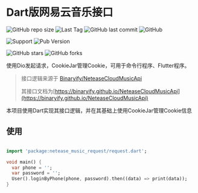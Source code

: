 # Dart版网易云音乐接口

![GitHub repo size](https://img.shields.io/github/repo-size/anhoder/netease_music_request)
![Last Tag](https://badgen.net/github/tag/anhoder/netease_music_request)
![GitHub last commit](https://badgen.net/github/last-commit/anhoder/netease_music_request)
![GitHub](https://img.shields.io/github/license/anhoder/netease_music_request)

![Support](https://badgen.net/pub/dart-platform/netease_music_request)
![Pub Version](https://img.shields.io/pub/v/netease_music_request)


![GitHub stars](https://img.shields.io/github/stars/anhoder/netease_music_request?style=social)
![GitHub forks](https://img.shields.io/github/forks/anhoder/netease_music_request?style=social)


使用Dio发起请求，CookieJar管理Cookie，可用于命令行程序、Flutter程序。

> 接口逻辑来源于 [Binaryify/NeteaseCloudMusicApi](https://github.com/Binaryify/NeteaseCloudMusicApi)
> 
> 其接口文档为[https://binaryify.github.io/NeteaseCloudMusicApi](https://binaryify.github.io/NeteaseCloudMusicApi)

本项目使用Dart实现其接口逻辑，并在其基础上使用CookieJar管理Cookie信息

## 使用

```dart

import 'package:netease_music_request/request.dart';

void main() {
  var phone = '';
  var password = '';
  User().loginByPhone(phone, password).then((data) => print(data));
}
```
